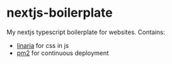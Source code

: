 # nextjs-boilerplate
My nextjs typescript boilerplate for websites. Contains:
- [linaria](https://github.com/callstack/linaria) for css in js
- [pm2](https://pm2.io/) for continuous deployment